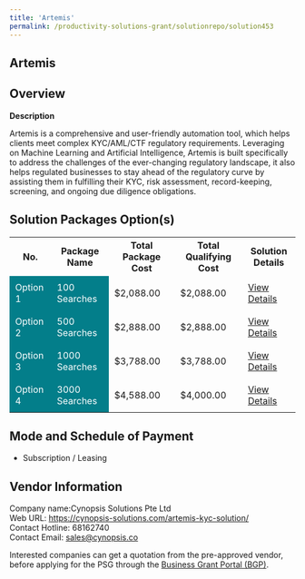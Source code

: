```yaml
---
title: 'Artemis'
permalink: /productivity-solutions-grant/solutionrepo/solution453
---
```


## Artemis

## Overview

**Description**

Artemis is a comprehensive and user-friendly automation tool, which helps clients meet complex KYC/AML/CTF regulatory requirements. Leveraging on Machine Learning and Artificial Intelligence, Artemis is built specifically to address the challenges of the ever-changing regulatory landscape, it also helps regulated businesses to stay ahead of the regulatory curve by assisting them in fulfilling their KYC, risk assessment, record-keeping, screening, and ongoing due diligence obligations.

## Solution Packages Option(s)

<table>
<tr>
<th><b>No.</b></th>
<th><b>Package Name</b></th>
<th><b>Total Package Cost</b></th>
<th><b>Total Qualifying Cost</b></th>
<th><b>Solution Details</b></th>
</tr>
<tr>
<td style='padding: 10px; background-color: #037E8A; color: #FFFFFF;'>Option 1</td>
<td style='padding: 10px; background-color: #037E8A; color: #FFFFFF;'>100 Searches</td>
<td style='padding: 10px;'>$2,088.00</td>
<td style='padding: 10px;'>$2,088.00</td>
<td style='padding: 10px;'><a href='/images/psg/Cynopsis_Solutions_Artemis_Desensitised_Annex_3_Part1.pdf' target='_blank'>View Details</a></td>
</tr>
<tr>
<td style='padding: 10px; background-color: #037E8A; color: #FFFFFF;'>Option 2</td>
<td style='padding: 10px; background-color: #037E8A; color: #FFFFFF;'>500 Searches</td>
<td style='padding: 10px;'>$2,888.00</td>
<td style='padding: 10px;'>$2,888.00</td>
<td style='padding: 10px;'><a href='/images/psg/Cynopsis_Solutions_Artemis_Desensitised_Annex_3_Part2.pdf' target='_blank'>View Details</a></td>
</tr>
<tr>
<td style='padding: 10px; background-color: #037E8A; color: #FFFFFF;'>Option 3</td>
<td style='padding: 10px; background-color: #037E8A; color: #FFFFFF;'>1000 Searches</td>
<td style='padding: 10px;'>$3,788.00</td>
<td style='padding: 10px;'>$3,788.00</td>
<td style='padding: 10px;'><a href='/images/psg/Cynopsis_Solutions_Artemis_Desensitised_Annex_3_Part3.pdf' target='_blank'>View Details</a></td>
</tr>
<tr>
<td style='padding: 10px; background-color: #037E8A; color: #FFFFFF;'>Option 4</td>
<td style='padding: 10px; background-color: #037E8A; color: #FFFFFF;'>3000 Searches</td>
<td style='padding: 10px;'>$4,588.00</td>
<td style='padding: 10px;'>$4,000.00</td>
<td style='padding: 10px;'><a href='/images/psg/Cynopsis_Solutions_Artemis_Desensitised_Annex_3_Part4.pdf' target='_blank'>View Details</a></td>
</tr>
</table>

## Mode and Schedule of Payment

 - Subscription / Leasing

## Vendor Information

 Company name:Cynopsis Solutions Pte Ltd<br>Web URL: https://cynopsis-solutions.com/artemis-kyc-solution/ <br>Contact Hotline: 68162740 <br>Contact Email: sales@cynopsis.co 

Interested companies can get a quotation from the pre-approved vendor, before applying for the PSG through the <a href='https://www.businessgrants.gov.sg/' target='_blank' rel='noopener'>Business Grant Portal (BGP)</a>.

<script src="/jquery/resize-tables.js"></script>
